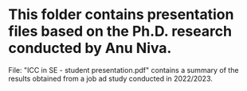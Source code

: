 # This folder contains presentation files based on the Ph.D. research conducted by Anu Niva.
File: "ICC in SE - student presentation.pdf" contains a summary of the results obtained from a job ad study conducted in 2022/2023.
